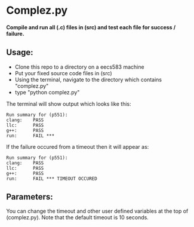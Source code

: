 # Complez.py

#### Compile and run all (.c) files in (src) and test each file for success / failure.



## Usage:

* Clone this repo to a directory on a eecs583 machine
* Put your fixed source code files in (src)
* Using the terminal, navigate to the directory which contains "complez.py"
* type "python complez.py"

The terminal will show output which looks like this:

```
Run summary for (p551):
clang:    PASS
llc:      PASS
g++:      PASS
run:      FAIL ***
```

If the failure occured from a timeout then it will appear as:

```
Run summary for (p551):
clang:    PASS
llc:      PASS
g++:      PASS
run:      FAIL *** TIMEOUT OCCURED
```


## Parameters:  

You can change the timeout and other user defined variables at the top of (complez.py).  Note that the default timeout is 10 seconds.  




